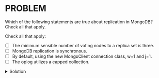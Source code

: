 # PROBLEM

Which of the following statements are true about replication in MongoDB? Check all that apply.

Check all that apply:

- [ ] The minimum sensible number of voting nodes to a replica set is three.
- [ ] MongoDB replication is synchronous.
- [ ] By default, using the new MongoClient connection class, w=1 and j=1.
- [ ] The oplog utilizes a capped collection.

<details>
	<summary>Solution</summary>
	<br>- The minimum sensible number of voting nodes to a replica set is three.
	<br>- The oplog utilizes a capped collection.
</details>
